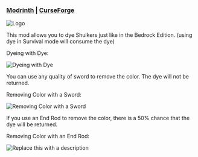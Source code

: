 ### [Modrinth](https://modrinth.com/mod/another-dyeable-shulkers) | [CurseForge](https://www.curseforge.com/minecraft/mc-mods/another-dyeable-shulkers)

![Logo](https://cdn.modrinth.com/data/cached_images/c530393b247e93486f884145b9a34d4a5cb12b6f.png)

This mod allows you to dye Shulkers just like in the Bedrock Edition. (using dye in Survival mode will consume the dye)

Dyeing with Dye:

![Dyeing with Dye](https://cdn.modrinth.com/data/cached_images/1f60de5554e5c205acac79df1d9f318d1613b46f.webp)

You can use any quality of sword to remove the color. The dye will not be returned.

Removing Color with a Sword:

![Removing Color with a Sword](https://cdn.modrinth.com/data/cached_images/42ebf50f3ab7fc6a7506242be4ceff3e8fc1d684.webp)

If you use an End Rod to remove the color, there is a 50% chance that the dye will be returned.

Removing Color with an End Rod:

![Replace this with a description](https://cdn.modrinth.com/data/cached_images/de0d6a18d49404823b899ce66707cf49879b488d.webp)